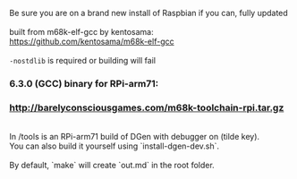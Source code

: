 Be sure you are on a brand new install of Raspbian if you can, fully updated<br>
<br>
built from m68k-elf-gcc by kentosama:<br>
https://github.com/kentosama/m68k-elf-gcc<br>
<br>
`-nostdlib` is required or building will fail <br>
### 6.3.0 (GCC) binary for RPi-arm71:<br>
### http://barelyconsciousgames.com/m68k-toolchain-rpi.tar.gz <br>
<br>
In /tools is an RPi-arm71 build of DGen with debugger on (tilde key).<br>
You can also build it yourself using `install-dgen-dev.sh`.<br>
<br>
By default, `make` will create `out.md` in the root folder.<br>
